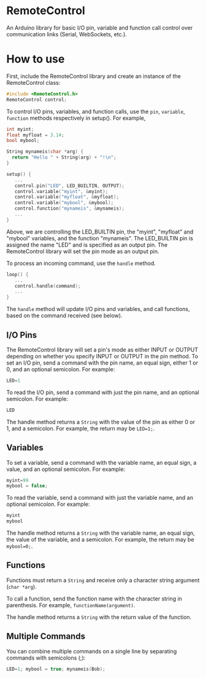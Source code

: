 # RemoteControl
An Arduino library for basic I/O pin, variable and function call control over communication links (Serial, WebSockets, etc.).

# How to use
First, include the RemoteControl library and create an instance of the RemoteControl class:
```cpp
#include <RemoteControl.h>
RemoteControl control;
```

To control I/O pins, variables, and function calls, use the ```pin```, ```variable```, ```function``` methods respectively in setup(). For example,

```cpp
int myint;
float myfloat = 3.14;
bool mybool;

String mynameis(char *arg) {
  return "Hello " + String(arg) + "!\n";
}

setup() {
   ... 
   control.pin("LED", LED_BUILTIN, OUTPUT);
   control.variable("myint", &myint);
   control.variable("myfloat", &myfloat);
   control.variable("mybool", &mybool);
   control.function("mynameis", &mynameis);
   ...
}
```
Above, we are controlling the LED_BUILTIN pin, the "myint", "myfloat" and "mybool" variables, and the function "mynameis". The LED_BUILTIN pin is assigned the name "LED" and is specified as an output pin. The RemoteControl library will set the pin mode as an output pin.

To process an incoming command, use the ```handle``` method.
```cpp
loop() {
   ...
   control.handle(command);
   ...
}
```
The ```handle``` method will update I/O pins and variables, and call functions, based on the command received (see below).

## I/O Pins

The RemoteControl library will set a pin's mode as either INPUT or OUTPUT depending on whether you specify INPUT or OUTPUT in the pin method. To set an I/O pin, send a command with the pin name, an equal sign, either 1 or 0, and an optional semicolon. For example:
```cpp
LED=1
```

To read the I/O pin, send a command with just the pin name, and an optional semicolon. For example:
```cpp
LED
```
The handle method returns a ```String``` with the value of the pin as either 0 or 1, and a semicolon. For example, the return may be ```LED=1;```.

## Variables
To set a variable, send a command with the variable name, an equal sign, a value, and an optional semicolon. For example:
```cpp
myint=99
mybool = false;
```

To read the variable, send a command with just the variable name, and an optional semicolon. For example:
```cpp
myint
mybool
```
The handle method returns a ```String``` with the variable name, an equal sign, the value of the variable, and a semicolon. For example, the return may be ```mybool=0;```.

## Functions
Functions must return a ```String``` and receive only a character string argument (```char *arg```).

To call a function, send the function name with the character string in parenthesis. For example, ```functionName(argument)```.

The handle method returns a ```String``` with the return value of the function.

## Multiple Commands
You can combine multiple commands on a single line by separating commands with semicolons (;):
```cpp
LED=1; mybool = true; mynameis(Bob);
```